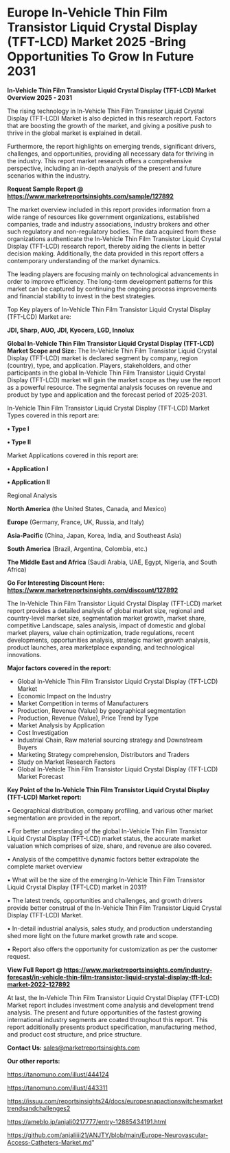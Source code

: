 # Europe In-Vehicle Thin Film Transistor Liquid Crystal Display (TFT-LCD) Market 2025 -Bring Opportunities To Grow In Future 2031

<Strong> In-Vehicle Thin Film Transistor Liquid Crystal Display (TFT-LCD) Market Overview 2025 - 2031</strong>

The rising technology in In-Vehicle Thin Film Transistor Liquid Crystal Display (TFT-LCD) Market is also depicted in this research report. Factors that are boosting the growth of the market, and giving a positive push to thrive in the global market is explained in detail.

Furthermore, the report highlights on emerging trends, significant drivers, challenges, and opportunities, providing all necessary data for thriving in the industry. This report market research offers a comprehensive perspective, including an in-depth analysis of the present and future scenarios within the industry.

<strong>Request Sample Report @ <a href=https://www.marketreportsinsights.com/sample/127892>https://www.marketreportsinsights.com/sample/127892</a></strong>

The market overview included in this report provides information from a wide range of resources like government organizations, established companies, trade and industry associations, industry brokers and other such regulatory and non-regulatory bodies. The data acquired from these organizations authenticate the In-Vehicle Thin Film Transistor Liquid Crystal Display (TFT-LCD) research report, thereby aiding the clients in better decision making. Additionally, the data provided in this report offers a contemporary understanding of the market dynamics.

The leading players are focusing mainly on technological advancements in order to improve efficiency. The long-term development patterns for this market can be captured by continuing the ongoing process improvements and financial stability to invest in the best strategies.

Top Key players of In-Vehicle Thin Film Transistor Liquid Crystal Display (TFT-LCD) Market are:

<strong>JDI, Sharp, AUO, JDI, Kyocera, LGD, Innolux</strong>

<strong><b>Global In-Vehicle Thin Film Transistor Liquid Crystal Display (TFT-LCD) Market Scope and Size:</b></strong>
The In-Vehicle Thin Film Transistor Liquid Crystal Display (TFT-LCD) market is declared segment by company, region (country), type, and application. Players, stakeholders, and other participants in the global In-Vehicle Thin Film Transistor Liquid Crystal Display (TFT-LCD) market will gain the market scope as they use the report as a powerful resource. The segmental analysis focuses on revenue and product by type and application and the forecast period of 2025-2031.

In-Vehicle Thin Film Transistor Liquid Crystal Display (TFT-LCD) Market Types covered in this report are:

<strong>• Type I

• Type II</strong>

Market Applications covered in this report are:

<strong>• Application I

• Application II</strong> 

Regional Analysis

<strong>North America</strong> (the United States, Canada, and Mexico)

<strong>Europe</strong> (Germany, France, UK, Russia, and Italy)

<strong>Asia-Pacific</strong> (China, Japan, Korea, India, and Southeast Asia)

<strong>South America</strong> (Brazil, Argentina, Colombia, etc.)

<strong>The Middle East and Africa</strong> (Saudi Arabia, UAE, Egypt, Nigeria, and South Africa)

<strong>Go For Interesting Discount Here: <a href=https://www.marketreportsinsights.com/discount/127892>https://www.marketreportsinsights.com/discount/127892</a></strong>

The In-Vehicle Thin Film Transistor Liquid Crystal Display (TFT-LCD) market report provides a detailed analysis of global market size, regional and country-level market size, segmentation market growth, market share, competitive Landscape, sales analysis, impact of domestic and global market players, value chain optimization, trade regulations, recent developments, opportunities analysis, strategic market growth analysis, product launches, area marketplace expanding, and technological innovations.

<strong><b>Major factors covered in the report:</b></strong>
<ul>
  <li>Global In-Vehicle Thin Film Transistor Liquid Crystal Display (TFT-LCD) Market </li>
  <li>Economic Impact on the Industry</li>
  <li>Market Competition in terms of Manufacturers</li>
  <li>Production, Revenue (Value) by geographical segmentation</li>
  <li>Production, Revenue (Value), Price Trend by Type</li>
  <li>Market Analysis by Application</li>
  <li>Cost Investigation</li>
  <li>Industrial Chain, Raw material sourcing strategy and Downstream Buyers</li>
  <li>Marketing Strategy comprehension, Distributors and Traders</li>
  <li>Study on Market Research Factors</li>
  <li>Global In-Vehicle Thin Film Transistor Liquid Crystal Display (TFT-LCD) Market Forecast</li>
</ul>

<strong><b>Key Point of the In-Vehicle Thin Film Transistor Liquid Crystal Display (TFT-LCD) Market report:</b></strong>

• Geographical distribution, company profiling, and various other market segmentation are provided in the report.

• For better understanding of the global In-Vehicle Thin Film Transistor Liquid Crystal Display (TFT-LCD) market status, the accurate market valuation which comprises of size, share, and revenue are also covered.

• Analysis of the competitive dynamic factors better extrapolate the complete market overview

• What will be the size of the emerging In-Vehicle Thin Film Transistor Liquid Crystal Display (TFT-LCD) market in 2031?

• The latest trends, opportunities and challenges, and growth drivers provide better construal of the In-Vehicle Thin Film Transistor Liquid Crystal Display (TFT-LCD) Market.

• In-detail industrial analysis, sales study, and production understanding shed more light on the future market growth rate and scope.

• Report also offers the opportunity for customization as per the customer request.

<strong><b>View Full Report @ <a href=https://www.marketreportsinsights.com/industry-forecast/in-vehicle-thin-film-transistor-liquid-crystal-display-tft-lcd-market-2022-127892>https://www.marketreportsinsights.com/industry-forecast/in-vehicle-thin-film-transistor-liquid-crystal-display-tft-lcd-market-2022-127892</a></b></strong>


At last, the In-Vehicle Thin Film Transistor Liquid Crystal Display (TFT-LCD) Market report includes investment come analysis and development trend analysis. The present and future opportunities of the fastest growing international industry segments are coated throughout this report. This report additionally presents product specification, manufacturing method, and product cost structure, and price structure.

<strong>Contact Us:</strong>
sales@marketreportsinsights.com

<strong>Our other reports:</strong>

<a href=https://tanomuno.com/illust/444124>https://tanomuno.com/illust/444124</a>

<a href=https://tanomuno.com/illust/443311>https://tanomuno.com/illust/443311</a>

<a href=https://issuu.com/reportsinsights24/docs/europesnapactionswitchesmarkettrendsandchallenges2>https://issuu.com/reportsinsights24/docs/europesnapactionswitchesmarkettrendsandchallenges2</a>

<a href=https://ameblo.jp/anjali0217777/entry-12885434191.html>https://ameblo.jp/anjali0217777/entry-12885434191.html</a>

<a href=https://github.com/anjaliiii21/ANJTY/blob/main/Europe-Neurovascular-Access-Catheters-Market.md>https://github.com/anjaliiii21/ANJTY/blob/main/Europe-Neurovascular-Access-Catheters-Market.md</a>"
